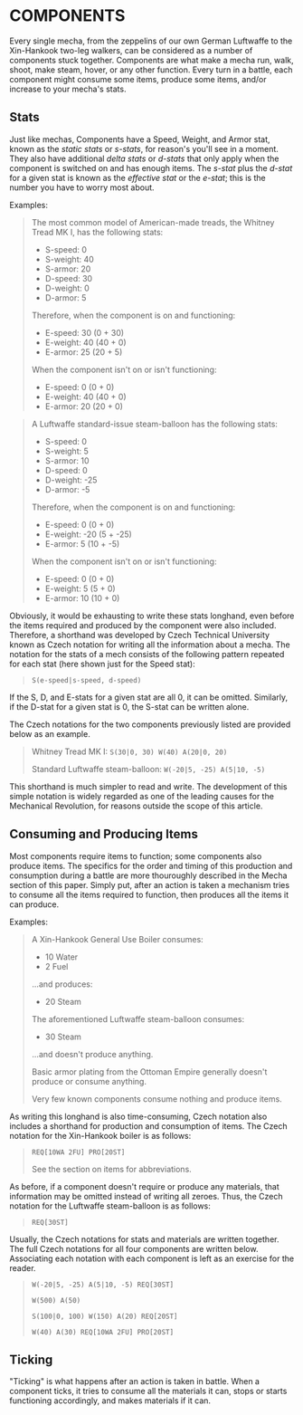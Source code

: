 # COMPONENTS

Every single mecha, from the zeppelins of our own German Luftwaffe to the Xin-Hankook two-leg walkers, can be considered as a number of components stuck together. Components are what make a mecha run, walk, shoot, make steam, hover, or any other function. Every turn in a battle, each component might consume some items, produce some items, and/or increase to your mecha's stats.

## Stats

Just like mechas, Components have a Speed, Weight, and Armor stat, known as the *static stats* or *s-stats*, for reason's you'll see in a moment. They also have additional *delta stats* or *d-stats* that only apply when the component is switched on and has enough items. The *s-stat* plus the *d-stat* for a given stat is known as the *effective stat* or the *e-stat*; this is the number you have to worry most about.

Examples:

> The most common model of American-made treads, the Whitney Tread MK I, has the following stats:
> - S-speed: 0
> - S-weight: 40
> - S-armor: 20
> - D-speed: 30
> - D-weight: 0
> - D-armor: 5
>
> Therefore, when the component is on and functioning:
>
> - E-speed: 30 (0 + 30)
> - E-weight: 40 (40 + 0)
> - E-armor: 25 (20 + 5)
>
> When the component isn't on or isn't functioning:
>
> - E-speed: 0 (0 + 0)
> - E-weight: 40 (40 + 0)
> - E-armor: 20 (20 + 0)

> A Luftwaffe standard-issue steam-balloon has the following stats:
> - S-speed: 0
> - S-weight: 5
> - S-armor: 10
> - D-speed: 0
> - D-weight: -25
> - D-armor: -5
>
> Therefore, when the component is on and functioning:
>
> - E-speed: 0 (0 + 0)
> - E-weight: -20 (5 + -25)
> - E-armor: 5 (10 + -5)
>
> When the component isn't on or isn't functioning:
>
> - E-speed: 0 (0 + 0)
> - E-weight: 5 (5 + 0)
> - E-armor: 10 (10 + 0)

Obviously, it would be exhausting to write these stats longhand, even before the items required and produced by the component were also included. Therefore, a shorthand was developed by Czech Technical University known as Czech notation for writing all the information about a mecha. The notation for the stats of a mech consists of the following pattern repeated for each stat (here shown just for the Speed stat):

> `S(e-speed|s-speed, d-speed)`

If the S, D, and E-stats for a given stat are all 0, it can be omitted. Similarly, if the D-stat for a given stat is 0, the S-stat can be written alone.

The Czech notations for the two components previously listed are provided below as an example.

> Whitney Tread MK I: `S(30|0, 30) W(40) A(20|0, 20)`
>
> Standard Luftwaffe steam-balloon: `W(-20|5, -25) A(5|10, -5)`

This shorthand is much simpler to read and write. The development of this simple notation is widely regarded as one of the leading causes for the Mechanical Revolution, for reasons outside the scope of this article.

## Consuming and Producing Items

Most components require items to function; some components also produce items. The specifics for the order and timing of this production and consumption during a battle are more thouroughly described in the Mecha section of this paper. Simply put, after an action is taken a mechanism tries to consume all the items required to function, then produces all the items it can produce.

Examples:

> A Xin-Hankook General Use Boiler consumes:
>
> - 10 Water
> - 2 Fuel
>
> ...and produces:
>
> - 20 Steam
>
> The aforementioned Luftwaffe steam-balloon consumes:
>
> - 30 Steam
>
> ...and doesn't produce anything.
>
> Basic armor plating from the Ottoman Empire generally doesn't produce or consume anything.
>
> Very few known components consume nothing and produce items.

As writing this longhand is also time-consuming, Czech notation also includes a shorthand for production and consumption of items. The Czech notation for the Xin-Hankook boiler is as follows:

> `REQ[10WA 2FU] PRO[20ST]`
> 
> See the section on items for abbreviations.

As before, if a component doesn't require or produce any materials, that information may be omitted instead of writing all zeroes. Thus, the Czech notation for the Luftwaffe steam-balloon is as follows:

> `REQ[30ST]`

Usually, the Czech notations for stats and materials are written together. The full Czech notations for all four components are written below. Associating each notation with each component is left as an exercise for the reader.

> `W(-20|5, -25) A(5|10, -5) REQ[30ST]`
>
> `W(500) A(50)`
>
> `S(100|0, 100) W(150) A(20) REQ[20ST]`
>
> `W(40) A(30) REQ[10WA 2FU] PRO[20ST]`

## Ticking
"Ticking" is what happens after an action is taken in battle. When a component ticks, it tries to consume all the materials it can, stops or starts functioning accordingly, and makes materials if it can.